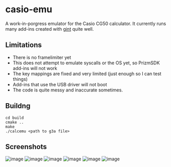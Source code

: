 # casio-emu

A work-in-porgress emulator for the Casio CG50 calculator. It currently runs many add-ins created with [gint](https://gitea.planet-casio.com/Lephenixnoir/gint) quite well.

## Limitations
- There is no framelimiter yet
- This does not attempt to emulate syscalls or the OS yet, so PrizmSDK add-ins will not work
- The key mappings are fixed and very limited (just enough so I can test things)
- Add-ins that use the USB driver will not boot
- The code is quite messy and inaccurate sometimes.

## Buildng

```
cd build
cmake ..
make
./calcemu <path to g3a file>
```

## Screenshots

![image](https://github.com/Heath123/casio-emu/assets/13787163/03a674c3-fee9-48cd-81ff-23afdcd4bc36)
![image](https://github.com/Heath123/casio-emu/assets/13787163/c24f0402-ce9f-4bb8-b256-72f8bb95bcd5)
![image](https://github.com/Heath123/casio-emu/assets/13787163/4eaf91d2-390c-4a67-932f-de5355747d50)
![image](https://github.com/Heath123/casio-emu/assets/13787163/d8d9a167-6cfa-4118-8d86-d8726d83020c)
![image](https://github.com/Heath123/casio-emu/assets/13787163/a40bcb45-8c40-4c8d-8934-732fe8ad300e)
![image](https://github.com/Heath123/casio-emu/assets/13787163/1c423c2e-020c-4871-ac53-88ef4497fcb3)
